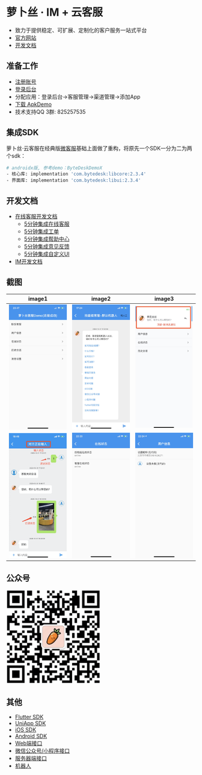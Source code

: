 # 萝卜丝 · IM + 云客服

- 致力于提供稳定、可扩展、定制化的客户服务一站式平台
- [官方网站](https://www.bytedesk.com)
- [开发文档](https://github.com/bytedesk/bytedesk-android/wiki)

## 准备工作

- [注册账号](https://www.bytedesk.com/antv/user/register)
- [登录后台](https://www.bytedesk.com/antv/user/login)
- 分配应用：登录后台->客服管理->渠道管理->添加App
- [下载 ApkDemo](https://bytedesk.oss-cn-shenzhen.aliyuncs.com/apk/bytedesk-android-sdk-demo.apk)
- 技术支持QQ 3群: 825257535

## 集成SDK

萝卜丝·云客服在经典版[微客服](http://www.weikefu.net)基础上面做了重构，将原先一个SDK一分为二为两个sdk：

```bash
# androidx版, 参考demo：ByteDeskDemoX
- 核心库: implementation 'com.bytedesk:libcore:2.3.4'
- 界面库: implementation 'com.bytedesk:libui:2.3.4'
```
<!-- - 核心库：com.bytedesk:libcore: [![Download](https://api.bintray.com/packages/jackning/maven/core/images/download.svg)](https://bintray.com/jackning/maven/core/_latestVersion)
- 界面库，完全开源(Demo中的bytedesk-ui模块)，方便开发者自定义界面：com.bytedesk:libui: [![Download](https://api.bintray.com/packages/jackning/maven/ui/images/download.svg)](https://bintray.com/jackning/maven/ui/_latestVersion) -->

## 开发文档

- [在线客服开发文档](https://github.com/Bytedesk/bytedesk-android/wiki)
    - [5分钟集成在线客服](https://github.com/Bytedesk/bytedesk-android/wiki/5%E5%88%86%E9%92%9F%E9%9B%86%E6%88%90%E5%9C%A8%E7%BA%BF%E5%AE%A2%E6%9C%8D)
    - [5分钟集成工单](https://github.com/Bytedesk/bytedesk-android/wiki/5%E5%88%86%E9%92%9F%E9%9B%86%E6%88%90%E5%B7%A5%E5%8D%95)
    - [5分钟集成帮助中心](https://github.com/Bytedesk/bytedesk-android/wiki/5%E5%88%86%E9%92%9F%E9%9B%86%E6%88%90%E5%B8%AE%E5%8A%A9%E4%B8%AD%E5%BF%83)
    - [5分钟集成意见反馈](https://github.com/Bytedesk/bytedesk-android/wiki/5%E5%88%86%E9%92%9F%E9%9B%86%E6%88%90%E6%84%8F%E8%A7%81%E5%8F%8D%E9%A6%88)
    - [5分钟集成自定义UI](https://github.com/Bytedesk/bytedesk-android/wiki/5%E5%88%86%E9%92%9F%E9%9B%86%E6%88%90%E8%87%AA%E5%AE%9A%E4%B9%89UI)
- [IM开发文档](https://github.com/bytedesk/bytedesk-android/wiki/IM%E5%BC%80%E5%8F%91%E6%96%87%E6%A1%A3)

## 截图

<!-- <img src="./img/1.png" width="25%" height="25%"/>
<img src="./img/2.png" width="25%" height="25%"/>
<img src="./img/3.png" width="25%" height="25%"/>
<img src="./img/4.png" width="25%" height="25%"/>
<img src="./img/5.png" width="25%" height="25%"/>
<img src="./img/6.png" width="25%" height="25%"/>
<img src="./img/7.png" width="25%" height="25%"/> -->

| image1 | image2 | image3 |
| :----------: | :----------: | :----------: |
| <img src="./img/home.jpeg?raw=true" width="250"> | <img src="./img/robot.jpeg?raw=true" width="250"> | <img src="./img/notice.jpeg?raw=true" width="250"> |
| <img src="./img/chat.png?raw=true" width="250"> | <img src="./img/status.jpeg?raw=true" width="250"> |<img src="./img/userinfo.jpeg?raw=true" width="250"> |

## 公众号

<img src="./img/luobosi_mp.png?raw=true" width="250">

## 其他

- [Flutter SDK](https://github.com/bytedesk/bytedesk-flutter)
- [UniApp SDK](https://github.com/bytedesk/bytedesk-uniapp)
- [iOS SDK](https://github.com/bytedesk/bytedesk-ios)
- [Android SDK](https://github.com/bytedesk/bytedesk-android)
- [Web端接口](https://github.com/bytedesk/bytedesk-web)
- [微信公众号/小程序接口](https://github.com/bytedesk/bytedesk-wechat)
- [服务器端接口](https://github.com/bytedesk/bytedesk-server)
- [机器人](https://github.com/bytedesk/bytedesk-chatbot)